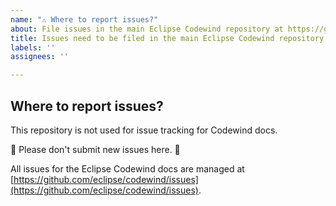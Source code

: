```yaml
---
name: "⚠️ Where to report issues?"
about: File issues in the main Eclipse Codewind repository at https://github.com/eclipse/codewind/issues
title: Issues need to be filed in the main Eclipse Codewind repository
labels: ''
assignees: ''

---
```


## Where to report issues?

This repository is not used for issue tracking for Codewind docs.

🚨 Please don't submit new issues here. 🚨

All issues for the Eclipse Codewind docs are managed at [https://github.com/eclipse/codewind/issues](https://github.com/eclipse/codewind/issues).
